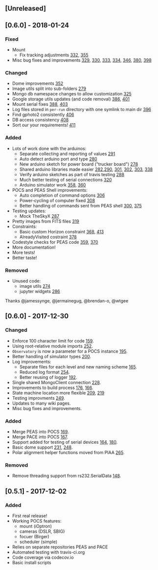 ## [Unreleased]
## [0.6.0] - 2018-01-24
### Fixed
- Mount
    - Fix tracking adjustments [332](https://github.com/panoptes/POCS/pull/332), [355](https://github.com/panoptes/POCS/pull/355)
- Misc bug fixes and improvements [329](https://github.com/panoptes/POCS/pull/329), [330](https://github.com/panoptes/POCS/pull/330), [333](https://github.com/panoptes/POCS/pull/333), [334](https://github.com/panoptes/POCS/pull/334), [346](https://github.com/panoptes/POCS/pull/346), [380](https://github.com/panoptes/POCS/pull/380), [398](https://github.com/panoptes/POCS/pull/398)

### Changed
- Dome improvements [352](https://github.com/panoptes/POCS/pull/352)
- Image utils split into sub-folders [279](https://github.com/panoptes/POCS/pull/279) 
- Mongo db namespace changes to allow customization [325](https://github.com/panoptes/POCS/pull/325)
- Google storage utils updates (and code removal) [386](https://github.com/panoptes/POCS/pull/386), [401](https://github.com/panoptes/POCS/pull/401)
- Mount serial fixes [388](https://github.com/panoptes/POCS/pull/388), [403](https://github.com/panoptes/POCS/pull/403)
- Log files stored in `per-run` directory with one symlink to main dir [396](https://github.com/panoptes/POCS/pull/396)
- Find gphoto2 consistently [406](https://github.com/panoptes/POCS/pull/406)
- DB access consistency [408](https://github.com/panoptes/POCS/pull/408)
- Sort our your requirements! [411](https://github.com/panoptes/POCS/pull/411)

### Added
- Lots of work done with the arduinos:
    - Separate collecting and reporting of values [291](https://github.com/panoptes/POCS/pull/291)
    - Auto detect arduino port and type [280](https://github.com/panoptes/POCS/pull/280)    
    - New arduino sketch for power board ("trucker board") [278](https://github.com/panoptes/POCS/pull/278)
    - Shared arduino libraries made easier [282](https://github.com/panoptes/POCS/pull/282),[290](https://github.com/panoptes/POCS/pull/290), [301](https://github.com/panoptes/POCS/pull/301), [302](https://github.com/panoptes/POCS/pull/302), [303](https://github.com/panoptes/POCS/pull/303), [338](https://github.com/panoptes/POCS/pull/338)
    - Verify arduino sketches as part of travis testing [288](https://github.com/panoptes/POCS/pull/288)
    - Much better testing of serial connections [320](https://github.com/panoptes/POCS/pull/320)
    - Arduino simulator work [358](https://github.com/panoptes/POCS/pull/358), [360](https://github.com/panoptes/POCS/pull/360)
- POCS and PEAS Shell improvements:
    - Auto completion of command options [306](https://github.com/panoptes/POCS/pull/306)
    - Power-cycling of computer fixed [308](https://github.com/panoptes/POCS/pull/308)
    - Better handling of commands sent from PEAS shell [300](https://github.com/panoptes/POCS/pull/300), [375](https://github.com/panoptes/POCS/pull/375)
- Testing updates:
    + Mock TheSkyX [287](https://github.com/panoptes/POCS/pull/287)
- Pretty images from FITS files [319](https://github.com/panoptes/POCS/pull/319)
- Constraints:
    - Basic custom Horizon constraint [368](https://github.com/panoptes/POCS/pull/368), [413](https://github.com/panoptes/POCS/pull/413)
    - AlreadyVisited costraint [378](https://github.com/panoptes/POCS/pull/378)
- Codestyle checks for PEAS code [359](https://github.com/panoptes/POCS/pull/359), [370](https://github.com/panoptes/POCS/pull/370)
- More documentation!
- More tests!
- Better taste!

### Removed
- Unused code:
    - image utils [274](https://github.com/panoptes/POCS/pull/274)
    - jupyter widgets [286](https://github.com/panoptes/POCS/pull/286)

Thanks @jamessynge, @jermainegug, @brendan-o, @wtgee

## [0.6.0] - 2017-12-30
### Changed
- Enforce 100 character limit for code [159](https://github.com/panoptes/POCS/pull/159).
- Using root-relative module imports [252](https://github.com/panoptes/POCS/pull/252).
- `Observatory` is now a parameter for a POCS instance [195](https://github.com/panoptes/POCS/pull/195). 
- Better handling of simulator types [200](https://github.com/panoptes/POCS/pull/200).
- Log improvements: 
    - Separate files for each level and new naming scheme [165](https://github.com/panoptes/POCS/pull/165).
    - Reduced log format [254](https://github.com/panoptes/POCS/pull/254).
    - Better reusing of logger [192](https://github.com/panoptes/POCS/pull/192).
- Single shared MongoClient connection [228](https://github.com/panoptes/POCS/pull/228).
- Improvements to build process [176](https://github.com/panoptes/POCS/pull/176), [166](https://github.com/panoptes/POCS/pull/166).
- State machine location more flexible [209](https://github.com/panoptes/POCS/pull/209), [219](https://github.com/panoptes/POCS/pull/219) 
- Testing improvments [249](https://github.com/panoptes/POCS/pull/249).
- Updates to many wiki pages.
- Misc bug fixes and improvements.

### Added
- Merge PEAS into POCS [169](https://github.com/panoptes/POCS/pull/169).
- Merge PACE into POCS [167](https://github.com/panoptes/POCS/pull/167).
- Support added for testing of serial devices [164](https://github.com/panoptes/POCS/pull/164), [180](https://github.com/panoptes/POCS/pull/180).
- Basic dome support [231](https://github.com/panoptes/POCS/pull/231), [248](https://github.com/panoptes/POCS/pull/248).
- Polar alignment helper functions moved from PIAA [265](https://github.com/panoptes/POCS/pull/265).

### Removed
- Remove threading support from rs232.SerialData [148](https://github.com/panoptes/POCS/pull/148).

## [0.5.1] - 2017-12-02
### Added
- First real release!
- Working POCS features:
    + mount (iOptron)
    + cameras (DSLR, SBIG)
    + focuer (Birger)
    + scheduler (simple)
- Relies on separate repositories PEAS and PACE
- Automated testing with travis-ci.org
- Code coverage via codecov.io
- Basic install scripts
